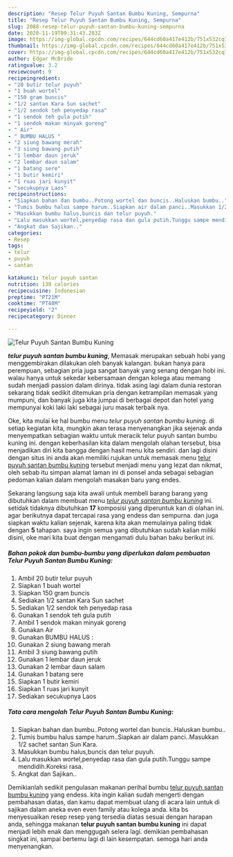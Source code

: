 ```yaml
---
description: "Resep Telur Puyuh Santan Bumbu Kuning, Sempurna"
title: "Resep Telur Puyuh Santan Bumbu Kuning, Sempurna"
slug: 2088-resep-telur-puyuh-santan-bumbu-kuning-sempurna
date: 2020-11-19T09:31:43.283Z
image: https://img-global.cpcdn.com/recipes/644cd60a417e412b/751x532cq70/telur-puyuh-santan-bumbu-kuning-foto-resep-utama.jpg
thumbnail: https://img-global.cpcdn.com/recipes/644cd60a417e412b/751x532cq70/telur-puyuh-santan-bumbu-kuning-foto-resep-utama.jpg
cover: https://img-global.cpcdn.com/recipes/644cd60a417e412b/751x532cq70/telur-puyuh-santan-bumbu-kuning-foto-resep-utama.jpg
author: Edgar McBride
ratingvalue: 3.2
reviewcount: 9
recipeingredient:
- "20 butir telur puyuh"
- "1 buah wortel"
- "150 gram buncis"
- "1/2 santan Kara Sun sachet"
- "1/2 sendok teh penyedap rasa"
- "1 sendok teh gula putih"
- "1 sendok makan minyak goreng"
- " Air"
- " BUMBU HALUS "
- "2 siung bawang merah"
- "3 siung bawang putih"
- "1 lembar daun jeruk"
- "2 lembar daun salam"
- "1 batang sere"
- "1 butir kemiri"
- "1 ruas jari kunyit"
- "secukupnya Laos"
recipeinstructions:
- "Siapkan bahan dan bumbu..Potong wortel dan buncis..Haluskan bumbu.."
- "Tumis bumbu halus sampe harum..Siapkan air dalam panci..Masukkan 1/2 sachet santan Sun Kara."
- "Masukkan bumbu halus,buncis dan telur puyuh."
- "Lalu masukkan wortel,penyedap rasa dan gula putih.Tunggu sampe mendidih.Koreksi rasa."
- "Angkat dan Sajikan.."
categories:
- Resep
tags:
- telur
- puyuh
- santan

katakunci: telur puyuh santan 
nutrition: 139 calories
recipecuisine: Indonesian
preptime: "PT21M"
cooktime: "PT48M"
recipeyield: "2"
recipecategory: Dinner

---
```



![Telur Puyuh Santan Bumbu Kuning](https://img-global.cpcdn.com/recipes/644cd60a417e412b/751x532cq70/telur-puyuh-santan-bumbu-kuning-foto-resep-utama.jpg)

<b><i>telur puyuh santan bumbu kuning</i></b>, Memasak merupakan sebuah hobi yang menggembirakan dilakukan oleh banyak kalangan. bukan hanya para perempuan, sebagian pria juga sangat banyak yang senang dengan hobi ini. walau hanya untuk sekedar kebersamaan dengan kolega atau memang sudah menjadi passion dalam dirinya. tidak asing lagi dalam dunia restoran sekarang tidak sedikit ditemukan pria dengan ketrampilan memasak yang mumpuni, dan banyak juga kita jumpai di berbagai depot dan hotel yang mempunyai koki laki laki sebagai juru masak terbaik nya.



Oke, kita mulai ke hal bumbu menu <i>telur puyuh santan bumbu kuning</i>. di setiap kegiatan kita, mungkin akan terasa menyenangkan jika sejenak anda menyempatkan sebagian waktu untuk meracik telur puyuh santan bumbu kuning ini. dengan keberhasilan kita dalam mengolah olahan tersebut, bisa menjadikan diri kita bangga dengan hasil menu kita sendiri. dan lagi disini dengan situs ini anda akan memiliki rujukan untuk memasak menu <u>telur puyuh santan bumbu kuning</u> tersebut menjadi menu yang lezat dan nikmat, oleh sebab itu simpan alamat laman ini di ponsel anda sebagai sebagian pedoman kalian dalam mengolah masakan baru yang endes.


Sekarang langsung saja kita awali untuk membeli barang barang yang dibutuhkan dalam membuat menu <u><i>telur puyuh santan bumbu kuning</i></u> ini. setidak tidaknya dibutuhkan <b>17</b> komposisi yang diperuntuk kan di olahan ini. agar berikutnya dapat tercapai rasa yang endess dan sempurna. dan juga siapkan waktu kalian sejenak, karena kita akan memulainya paling tidak dengan <b>5</b> tahapan. saya ingin semua yang dibutuhkan sudah kalian miliki disini, oke mari kita buat dengan mengamati dulu bahan baku berikut ini.

<!--inarticleads1-->

##### Bahan pokok dan bumbu-bumbu yang diperlukan dalam pembuatan Telur Puyuh Santan Bumbu Kuning:

1. Ambil 20 butir telur puyuh
1. Siapkan 1 buah wortel
1. Siapkan 150 gram buncis
1. Sediakan 1/2 santan Kara Sun sachet
1. Sediakan 1/2 sendok teh penyedap rasa
1. Gunakan 1 sendok teh gula putih
1. Ambil 1 sendok makan minyak goreng
1. Gunakan  Air
1. Gunakan  BUMBU HALUS :
1. Gunakan 2 siung bawang merah
1. Ambil 3 siung bawang putih
1. Gunakan 1 lembar daun jeruk
1. Gunakan 2 lembar daun salam
1. Gunakan 1 batang sere
1. Siapkan 1 butir kemiri
1. Siapkan 1 ruas jari kunyit
1. Sediakan secukupnya Laos




<!--inarticleads2-->

##### Tata cara mengolah Telur Puyuh Santan Bumbu Kuning:

1. Siapkan bahan dan bumbu..Potong wortel dan buncis..Haluskan bumbu..
1. Tumis bumbu halus sampe harum..Siapkan air dalam panci..Masukkan 1/2 sachet santan Sun Kara.
1. Masukkan bumbu halus,buncis dan telur puyuh.
1. Lalu masukkan wortel,penyedap rasa dan gula putih.Tunggu sampe mendidih.Koreksi rasa.
1. Angkat dan Sajikan..




Demikianlah sedikit pengulasan makanan perihal bumbu <u>telur puyuh santan bumbu kuning</u> yang endess. kita ingin kalian sudah mengerti dengan pembahasan diatas, dan kamu dapat membuat ulang di acara lain untuk di sajikan dalam aneka even even family atau kolega anda. kita bs menyesuaikan resep resep yang tersedia diatas sesuai dengan harapan anda, sehingga makanan <b>telur puyuh santan bumbu kuning</b> ini dapat menjadi lebih enak dan menggugah selera lagi. demikian pembahasan singkat ini, sampai bertemu lagi di lain kesempatan. semoga hari anda menyenangkan.
